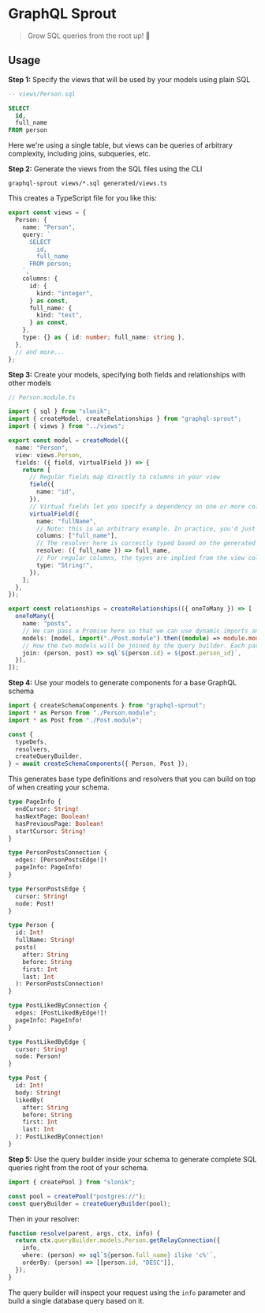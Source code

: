 # GraphQL Sprout

> Grow SQL queries from the root up! 🌱

## Usage

**Step 1:** Specify the views that will be used by your models using plain SQL

```sql
-- views/Person.sql

SELECT
  id,
  full_name
FROM person
```

Here we're using a single table, but views can be queries of arbitrary complexity, including joins, subqueries, etc.

**Step 2:** Generate the views from the SQL files using the CLI

```shell
graphql-sprout views/*.sql generated/views.ts
```

This creates a TypeScript file for you like this:

```typescript
export const views = {
  Person: {
    name: "Person",
    query: `
      SELECT
        id,
        full_name
      FROM person;
    `,
    columns: {
      id: {
        kind: "integer",
      } as const,
      full_name: {
        kind: "text",
      } as const,
    },
    type: {} as { id: number; full_name: string },
  },
  // and more...
};
```

**Step 3:** Create your models, specifying both fields and relationships with other models

```typescript
// Person.module.ts

import { sql } from "slonik";
import { createModel, createRelationships } from "graphql-sprout";
import { views } from "../views";

export const model = createModel({
  name: "Person",
  view: views.Person,
  fields: ({ field, virtualField }) => {
    return [
      // Regular fields map directly to columns in your view
      field({
        name: "id",
      }),
      // Virtual fields let you specify a dependency on one or more columns and provide custom resolver logic
      virtualField({
        name: "fullName",
        // Note: this is an arbitrary example. In practice, you'd just return "fullName" as a column on your view.
        columns: ["full_name"],
        // The resolver here is correctly typed based on the generated view
        resolve: ({ full_name }) => full_name,
        // For regular columns, the types are implied from the view columns, but here we have to specify our own
        type: "String!",
      }),
    ];
  },
});

export const relationships = createRelationships(({ oneToMany }) => [
  oneToMany({
    name: "posts",
    // We can pass a Promise here so that we can use dynamic imports and avoid issues with circular dependencies
    models: [model, import("./Post.module").then((module) => module.model)],
    // How the two models will be joined by the query builder. Each parameter here is typed based on the model's associated view columns
    join: (person, post) => sql`${person.id} = ${post.person_id}`,
  }),
]);
```

**Step 4:** Use your models to generate components for a base GraphQL schema

```typescript
import { createSchemaComponents } from "graphql-sprout";
import * as Person from "./Person.module";
import * as Post from "./Post.module";

const {
  typeDefs,
  resolvers,
  createQueryBuilder,
} = await createSchemaComponents({ Person, Post });
```

This generates base type definitions and resolvers that you can build on top of when creating your schema.

```graphql
type PageInfo {
  endCursor: String!
  hasNextPage: Boolean!
  hasPreviousPage: Boolean!
  startCursor: String!
}

type PersonPostsConnection {
  edges: [PersonPostsEdge!]!
  pageInfo: PageInfo!
}

type PersonPostsEdge {
  cursor: String!
  node: Post!
}

type Person {
  id: Int!
  fullName: String!
  posts(
    after: String
    before: String
    first: Int
    last: Int
  ): PersonPostsConnection!
}

type PostLikedByConnection {
  edges: [PostLikedByEdge!]!
  pageInfo: PageInfo!
}

type PostLikedByEdge {
  cursor: String!
  node: Person!
}

type Post {
  id: Int!
  body: String!
  likedBy(
    after: String
    before: String
    first: Int
    last: Int
  ): PostLikedByConnection!
}
```

**Step 5:** Use the query builder inside your schema to generate complete SQL queries right from the root of your schema.

```typescript
import { createPool } from "slonik";

const pool = createPool("postgres://");
const queryBuilder = createQueryBuilder(pool);
```

Then in your resolver:

```typescript
function resolve(parent, args, ctx, info) {
  return ctx.queryBuilder.models.Person.getRelayConnection({
    info,
    where: (person) => sql`${person.full_name} ilike 'c%'`,
    orderBy: (person) => [[person.id, "DESC"]],
  });
}
```

The query builder will inspect your request using the `info` parameter and build a single database query based on it.
